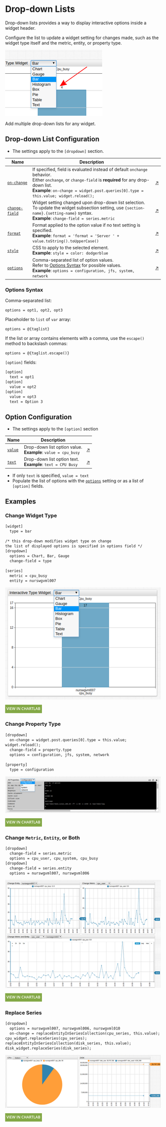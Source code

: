 # Drop-down Lists

Drop-down lists provides a way to display interactive options inside a widget header.

Configure the list to update a widget setting for changes made, such as the widget type itself and the metric, entity, or property type.

![](./images/drop-down-list-title-1.png)

Add multiple drop-down lists for any widget.

## Drop-down List Configuration

* The settings apply to the `[dropdown]` section.

Name | Description | &nbsp;
--|--|--
<a name="on-change"></a>[`on-change`](#on-change) | If specified, field is evaluated instead of default `onchange` behavior.<br>Either `onchange`, or `change-field` is **required** for any drop-down list.<br>**Example**: `on-change = widget.post.queries[0].type = this.value; widget.reload();` | [↗](https://apps.axibase.com/chartlab/f0b0039d)
<a name="change-field"></a>[`change-field`](#change-field) | Widget setting changed upon drop-down list selection.<br>To update the widget subsection setting, use `{section-name}.{setting-name}` syntax.<br>**Example**: `change-field = series.metric` | [↗](https://apps.axibase.com/chartlab/b128e746)
<a name="format"></a>[`format`](#format) | Format applied to the option value if no text setting is specified.<br>**Example**: `format = 'format = 'Server ' + value.toString().toUpperCase()` | [↗](https://apps.axibase.com/chartlab/e50eea0f)
<a name="style"></a>[`style`](#style) | CSS to apply to the selected element.<br>**Example**: `style = color: dodgerblue` | [↗](https://apps.axibase.com/chartlab/0e84d2a8)
<a name="options"></a>[`options`](#options) | Comma-separated list of option values.<br>Refer to [Options Syntax](#options-syntax) for possible values.<br>**Example**: `options = configuration, jfs, system, network` | [↗](https://apps.axibase.com/chartlab/e9e5c5e0)

### Options Syntax

Comma-separated list:

```ls
options = opt1, opt2, opt3
```

Placeholder to `list` of `var` array:

```ls
options = @{taglist}
```

If the list or array contains elements with a comma, use the `escape()` method to backslash commas:

```ls
options = @{taglist.escape()}
```

`[option]` fields:

```ls
[option]
  text = opt1
[option]
  value = opt2
[option]
  value = opt3
  text = Option 3
```

## Option Configuration

* The settings apply to the `[option]` section

Name | Description | &nbsp;
--|--|--
<a name="value"></a>[`value`](#value) | Drop-down list option value.<br>**Example**: `value = cpu_busy` | [↗](https://apps.axibase.com/chartlab/a995466b)
<a name="text"></a>[`text`](#text) | Drop-down list option text.<br>**Example**: `text = CPU Busy`| [↗](https://apps.axibase.com/chartlab/a995466b)

* If only `text` is specified, `value = text`
* Populate the list of options with the [`options`](#options) setting or as a list of `[option]` fields.

## Examples

### Change Widget Type

```ls
[widget]
  type = bar

/* this drop-down modifies widget type on change
the list of displayed options is specified in options field */
[dropdown]
  options = Chart, Bar, Gauge
  change-field = type

[series]
  metric = cpu_busy
  entity = nurswgvml007
```

![](./images/drop-down-5.png)

[![](../images/button.png)](https://apps.axibase.com/chartlab/d84eedd0)

### Change Property Type

```ls
[dropdown]
  on-change = widget.post.queries[0].type = this.value; widget.reload();
  change-field = property.type
  options = configuration, jfs, system, network  

[property]
  type = configuration
```

![](./images/drop-down-2.png)

[![](../images/button.png)](https://apps.axibase.com/chartlab/d84eedd0)

### Change `Metric`, `Entity`, or Both

```ls
[dropdown]
  change-field = series.metric
  options = cpu_user, cpu_system, cpu_busy
[dropdown]
  change-field = series.entity
  options = nurswgvml007, nurswgvml006
```

![](./images/drop-down-3.png)

[![](../images/button.png)](https://apps.axibase.com/chartlab/382f4302)

### Replace Series

```ls
[dropdown]
  options = nurswgvml007, nurswgvml006, nurswgvml010
  on-change = replaceEntityInSeriesCollection(cpu_series, this.value); cpu_widget.replaceSeries(cpu_series);  replaceEntityInSeriesCollection(disk_series, this.value); disk_widget.replaceSeries(disk_series);
```

![](./images/drop-down-4.png)

[![](../images/button.png)](https://apps.axibase.com/chartlab/3179db2b)